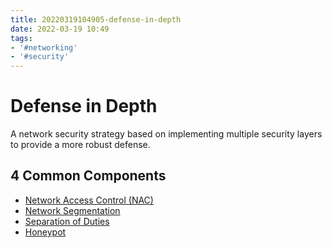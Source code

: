 ```yaml
---
title: 20220319104905-defense-in-depth
date: 2022-03-19 10:49
tags:
- '#networking'
- '#security'
---
```


# Defense in Depth

A network security strategy based on implementing multiple security layers to provide a more robust defense.

## 4 Common Components

* [Network Access Control (NAC)](2021-06-26--08-50-26Z--network_access_control.md)
* [Network Segmentation](20220217091103-network-segment.md)
* [Separation of Duties](20220319110956-separation-of-duties.md)
* [Honeypot](20220319111229-honeypot.md)